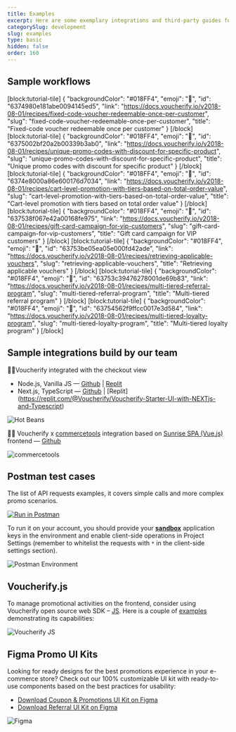 ```yaml
---
title: Examples
excerpt: Here are some exemplary integrations and third-party guides for you to learn more about Voucherify.
categorySlug: development
slug: examples
type: basic
hidden: false
order: 160
---
```


## Sample workflows

[block:tutorial-tile]
{
  "backgroundColor": "#018FF4",
  "emoji": "📗",
  "id": "6374980e181abe0094145ed5",
  "link": "https://docs.voucherify.io/v2018-08-01/recipes/fixed-code-voucher-redeemable-once-per-customer",
  "slug": "fixed-code-voucher-redeemable-once-per-customer",
  "title": "Fixed-code voucher redeemable once per customer"
}
[/block]
[block:tutorial-tile]
{
  "backgroundColor": "#018FF4",
  "emoji": "📗",
  "id": "6375002bf20a2b00339b3ab0",
  "link": "https://docs.voucherify.io/v2018-08-01/recipes/unique-promo-codes-with-discount-for-specific-product",
  "slug": "unique-promo-codes-with-discount-for-specific-product",
  "title": "Unique promo codes with discount for specific product"
}
[/block]
[block:tutorial-tile]
{
  "backgroundColor": "#018FF4",
  "emoji": "📗",
  "id": "6374e8000a86e600176d7034",
  "link": "https://docs.voucherify.io/v2018-08-01/recipes/cart-level-promotion-with-tiers-based-on-total-order-value",
  "slug": "cart-level-promotion-with-tiers-based-on-total-order-value",
  "title": "Cart-level promotion with tiers based on total order value"
}
[/block]
[block:tutorial-tile]
{
  "backgroundColor": "#018FF4",
  "emoji": "📗",
  "id": "637538f067e42a00168fe975",
  "link": "https://docs.voucherify.io/v2018-08-01/recipes/gift-card-campaign-for-vip-customers",
  "slug": "gift-card-campaign-for-vip-customers",
  "title": "Gift card campaign for VIP customers"
}
[/block]
[block:tutorial-tile]
{
  "backgroundColor": "#018FF4",
  "emoji": "📗",
  "id": "63753be05ea05e000fd42ade",
  "link": "https://docs.voucherify.io/v2018-08-01/recipes/retrieving-applicable-vouchers",
  "slug": "retrieving-applicable-vouchers",
  "title": "Retrieving applicable vouchers"
}
[/block]
[block:tutorial-tile]
{
  "backgroundColor": "#018FF4",
  "emoji": "📗",
  "id": "63753c39476278001de69b83",
  "link": "https://docs.voucherify.io/v2018-08-01/recipes/multi-tiered-referral-program",
  "slug": "multi-tiered-referral-program",
  "title": "Multi-tiered referral program"
}
[/block]
[block:tutorial-tile]
{
  "backgroundColor": "#018FF4",
  "emoji": "📗",
  "id": "63754562f9ffcc0017e3d584",
  "link": "https://docs.voucherify.io/v2018-08-01/recipes/multi-tiered-loyalty-program",
  "slug": "multi-tiered-loyalty-program",
  "title": "Multi-tiered loyalty program"
}
[/block]

## Sample integrations build by our team

🧑‍💻Voucherify integrated with the checkout view
* Node.js, Vanilla JS  — [Github](https://github.com/voucherifyio/voucherify-examples) | [Replit](https://replit.com/@Voucherify/Voucherify-Starter-UI)
* Next.js, TypeScript — [Github](https://github.com/voucherifyio/voucherify-examples-next) | [Replit] (https://replit.com/@Voucherify/Voucherify-Starter-UI-with-NEXTjs-and-Typescript)

<!-- ![Hot Beans](../../assets/img/guides_development_examples_hot_beans_1.png "Hot Beans") -->
![Hot Beans](https://files.readme.io/0119a95-Screenshot_2022-05-06_at_15.15.33.png "Hot Beans")

🧑‍💻 Voucherify x [commercetools](https://commercetools.com) integration based on [Sunrise SPA (Vue.js)](https://github.com/commercetools/sunrise-spa) frontend — [Github](https://github.com/voucherifyio/sunrise-for-commerce-tools-integration/)

<!-- ![commercetools](../../assets/img/guides_development_examples_commercetools_2.png "commercetools") -->
![commercetools](https://files.readme.io/9402390-Screenshot_2022-07-08_at_12.14.07_1.png "commercetools")

## Postman test cases

The list of API requests examples, it covers simple calls and more complex promo scenarios.

[![Run in Postman](https://run.pstmn.io/button.svg)](https://www.postman.com/voucherify/workspace/voucherify-s-public-workspace/collection/31663208-927de30f-b9ba-4723-a7ad-9984d835d939)

To run it on your account, you should provide your **[sandbox](doc:testing)** application keys in the environment and enable client-side operations in Project Settings (remember to whitelist the requests with `*` in the client-side settings section).

<!-- ![Postman Environment](../../assets/img/guides_development_examples_postman_environment_3.png "Postman Environment") -->
![Postman Environment](https://files.readme.io/beb9f13-Screen_Shot_2018-08-07_at_11.32.46.png "Postman Environment")

## Voucherify.js

To manage promotional activities on the frontend, consider using Voucherify open source web SDK – [JS](https://github.com/voucherifyio/voucherify-js-sdk). Here is a couple of [examples](https://github.com/voucherifyio/voucherify-js-sdk/tree/main/examples) demonstrating its capabilities: 

<!-- ![Voucherify JS](../../assets/img/guides_development_examples_voucherify_js_4.png "Voucherify JS") -->
![Voucherify JS](https://files.readme.io/5847e26-Screenshot_2022-04-12_at_09.22.04.png "Voucherify JS")

## Figma Promo UI Kits

Looking for ready designs for the best promotions experience in your e-commerce store? Check out our 100% customizable UI kit with ready-to-use components based on the best practices for usability:

* [Download Coupon & Promotions UI Kit on Figma](https://www.figma.com/community/file/1100356622702326488)
* [Download Referral UI Kit on Figma](https://www.figma.com/community/file/1039555483777372722)

<!-- ![Figma](../../assets/img/guides_development_examples_figma_5.png "Figma") -->
![Figma](https://files.readme.io/6c4efe5-UI-kit.png "Figma")
